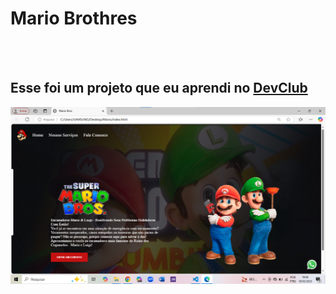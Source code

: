 <h1>Mario Brothres</h1>
<br>
<br>
<h2>Esse foi um projeto que eu aprendi no <a href="https://rodolfomori.com.br/devclub">DevClub</h2>
<img src="https://github.com/hhudsonoliveira/Mario/blob/main/Captura%20de%20tela%20Mario%20Brothers.png?raw=true" />
